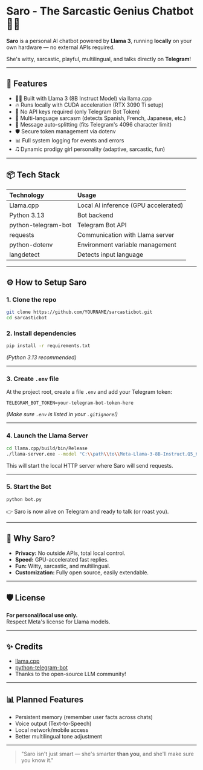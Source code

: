 # Saro - The Sarcastic Genius Chatbot 🤖✨

**Saro** is a personal AI chatbot powered by **Llama 3**, running **locally** on your own hardware — no external APIs required.

She's witty, sarcastic, playful, multilingual, and talks directly on **Telegram**!

---

## 🚀 Features

- 🧑‍🔬 Built with Llama 3 (8B Instruct Model) via llama.cpp
- 🔥 Runs locally with CUDA acceleration (RTX 3090 Ti setup)
- 🔐 No API keys required (only Telegram Bot Token)
- 👤 Multi-language sarcasm (detects Spanish, French, Japanese, etc.)
- 🧹 Message auto-splitting (fits Telegram's 4096 character limit)
- 🛡️ Secure token management via dotenv
- 📊 Full system logging for events and errors
- 🎝️ Dynamic prodigy girl personality (adaptive, sarcastic, fun)

---

## 📦 Tech Stack

| Technology | Usage |
| :--- | :--- |
| Llama.cpp | Local AI inference (GPU accelerated) |
| Python 3.13 | Bot backend |
| python-telegram-bot | Telegram Bot API |
| requests | Communication with Llama server |
| python-dotenv | Environment variable management |
| langdetect | Detects input language |

---

## ⚙️ How to Setup Saro

### 1. Clone the repo

```bash
git clone https://github.com/YOURNAME/sarcasticbot.git
cd sarcasticbot
```

### 2. Install dependencies

```bash
pip install -r requirements.txt
```

_(Python 3.13 recommended)_

---

### 3. Create `.env` file

At the project root, create a file `.env` and add your Telegram token:

```
TELEGRAM_BOT_TOKEN=your-telegram-bot-token-here
```

_(Make sure `.env` is listed in your `.gitignore`!)_

---

### 4. Launch the Llama Server

```bash
cd llama.cpp/build/bin/Release
./llama-server.exe --model "C:\\path\\to\\Meta-Llama-3-8B-Instruct.Q5_K_M.gguf" --ctx-size 4096 --port 8080 --host 127.0.0.1
```

This will start the local HTTP server where Saro will send requests.

---

### 5. Start the Bot

```bash
python bot.py
```

👉️ Saro is now alive on Telegram and ready to talk (or roast you).

---

## 🧐 Why Saro?

- **Privacy:** No outside APIs, total local control.
- **Speed:** GPU-accelerated fast replies.
- **Fun:** Witty, sarcastic, and multilingual.
- **Customization:** Fully open source, easily extendable.

---

## 🛡️ License

**For personal/local use only.**  
Respect Meta's license for Llama models.

---

## ✨ Credits

- [llama.cpp](https://github.com/ggerganov/llama.cpp)
- [python-telegram-bot](https://github.com/python-telegram-bot/python-telegram-bot)
- Thanks to the open-source LLM community!

---

## 📊 Planned Features

- Persistent memory (remember user facts across chats)
- Voice output (Text-to-Speech)
- Local network/mobile access
- Better multilingual tone adjustment

---

> "Saro isn't just smart — she's smarter **than you**, and she'll make sure you know it."
